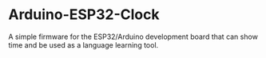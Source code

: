 # Arduino-ESP32-Clock
 A simple firmware for the ESP32/Arduino development board that can show time and be used as a language learning tool.
